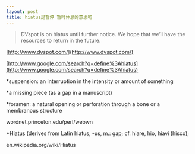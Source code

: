```yaml
---
layout: post
title: hiatus是暂停 暂时休息的意思吧
---
```


>DVspot is on hiatus until further notice. We hope that we’ll have the resources to return in the future. 

[http://www.dvspot.com/](http://www.dvspot.com/)

[http://www.google.com/search?q=define%3Ahiatus](http://www.google.com/search?q=define%3Ahiatus)

*suspension: an interruption in the intensity or amount of something

*a missing piece (as a gap in a manuscript)

*foramen: a natural opening or perforation through a bone or a membranous structure

wordnet.princeton.edu/perl/webwn

*Hiatus (derives from Latin hiatus, -us, m.: gap; cf. hiare, hio, hiavi (hisco);

en.wikipedia.org/wiki/Hiatus
